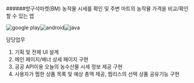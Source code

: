 ######방구석마켓(BM)
농작물 시세를 확인 및 주변 마트의 농작물 가격을 비교/확인할 수 있는 앱

![google play](https://img.shields.io/badge/Google_Play-414141?style=for-the-badge&logo=google-play&logoColor=white)![android](https://img.shields.io/badge/Android-3DDC84?style=for-the-badge&logo=android&logoColor=white)![java](https://img.shields.io/badge/Java-ED8B00?style=for-the-badge&logo=openjdk&logoColor=white)

담당업무
1. 기획 및 전체 UI 설계
2. 메인 페이지/배너 상세 페이지 구현
3. 공공 API이용 오늘의 농수산물 시세 정보 제공 구현
4. 사용자가 찜한 상품 목록 및 예상 총액 제공, 찜리스의 선택 상품 공유기능 구현
